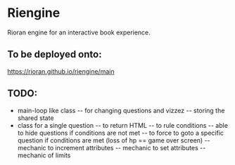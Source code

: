 # Riengine
Rioran engine for an interactive book experience.

## To be deployed onto:
https://rioran.github.io/riengine/main

## TODO:
- main-loop like class
-- for changing questions and vizzez
-- storing the shared state
- class for a single question
-- to return HTML
-- to rule conditions
-- able to hide questions if conditions are not met
-- to force to goto a specific question if conditions are met (loss of hp == game over screen)
-- mechanic to increment attributes
-- mechanic to set attributes
-- mechanic of limits
